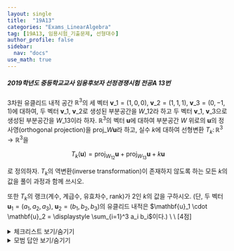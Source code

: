 ```yaml
---
layout: single
title:  "19A13"
categories: "Exams_LinearAlgebra"
tag: [19A13, 임용시험_기출문제, 선형대수]
author_profile: false
sidebar:
  nav: "docs"
use_math: true
---
```


##### 2019학년도 중등학교교사 임용후보자 선정경쟁시험 전공A 13번

$3$차원 유클리드 내적 공간 $\mathbb{R}^3$의 세 벡터
$\mathbf{v}\_1 = (1, 0, 0)$, $\mathbf{v}\_2 = (1, 1, 1)$, $\mathbf{v}\_3 = (0, -1, 1)$에 대하여,
두 벡터 $\mathbf{v}\_1$, $\mathbf{v}\_2$로 생성된 부분공간을 $W\_{12}$라 하고
두 벡터 $\mathbf{v}\_1$, $\mathbf{v}\_3$으로 생성된 부분공간을 $W\_{13}$이라 하자.
$\mathbb{R}^3$의 벡터 $\mathbf{u}$에 대하여
부분공간 $W$ 위로의 $\mathbf{u}$의 정사영(orthogonal projection)을
$\text{proj}\_{W} \mathbf{u}$라 하고,
실수 $k$에 대하여 선형변환
$T_k \colon \mathbb{R}^3 \longrightarrow \mathbb{R}^3$을

$$
T_k(\mathbf{u}) =
\text{proj}_{W_{12}}\mathbf{u} + \text{proj}_{W_{13}} \mathbf{u} + k \mathbf{u}
$$

로 정의하자.
$T_k$의 역변환(inverse transformation)이 존재하지 않도록 하는 모든 $k$의 값을
풀이 과정과 함께 쓰시오.

또한 $T_k$의 랭크(계수, 계급수, 유효차수, rank)가 $2$인 $k$의 값을
구하시오.
(단, 두 벡터 $\mathbf{u}_1 = (a_1, a_2, a_3)$,
$\mathbf{u}_2 = (b_1, b_2, b_3)$의 유클리드 내적은
$\mathbf{u}_1 \cdot \mathbf{u}_2 = \displaystyle \sum_{i=1}^3 a_i b_i$이다.) \ \ [4점]

<details markdown="1">
<summary>체크리스트 보기/숨기기</summary>

- 준비중입니다.
</details>



<details markdown="1">
<summary>모범 답안 보기/숨기기</summary>

준비중입니다.
</details>
